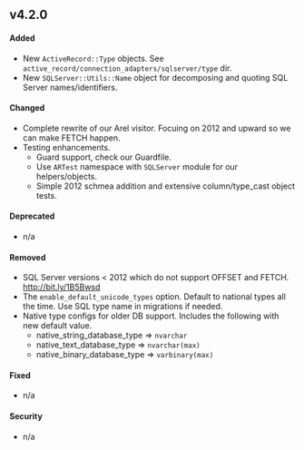 
## v4.2.0

#### Added

* New `ActiveRecord::Type` objects. See `active_record/connection_adapters/sqlserver/type` dir.
* New `SQLServer::Utils::Name` object for decomposing and quoting SQL Server names/identifiers.

#### Changed

* Complete rewrite of our Arel visitor. Focuing on 2012 and upward so we can make FETCH happen.
* Testing enhancements.
  * Guard support, check our Guardfile.
  * Use `ARTest` namespace with `SQLServer` module for our helpers/objects.
  * Simple 2012 schmea addition and extensive column/type_cast object tests.

#### Deprecated

* n/a

#### Removed

* SQL Server versions < 2012 which do not support OFFSET and FETCH. http://bit.ly/1B5Bwsd
* The `enable_default_unicode_types` option. Default to national types all the time. Use SQL type name in migrations if needed.
* Native type configs for older DB support. Includes the following with new default value.
  * native_string_database_type => `nvarchar`
  * native_text_database_type   => `nvarchar(max)`
  * native_binary_database_type => `varbinary(max)`


#### Fixed

* n/a

#### Security

* n/a


